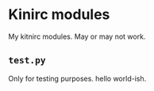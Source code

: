 # Kinirc modules
My kitnirc modules. May or may not work.

## `test.py`
Only for testing purposes. hello world-ish.
